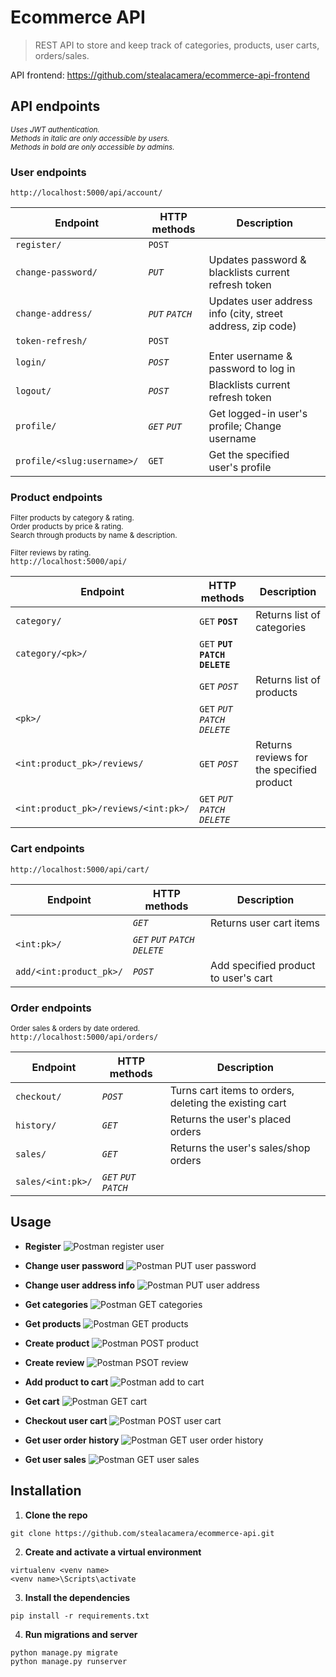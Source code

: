 # Ecommerce API
> REST API to store and keep track of categories, products, user carts, orders/sales.  
  
API frontend: https://github.com/stealacamera/ecommerce-api-frontend

## API endpoints
<sup>*Uses JWT authentication.  
Methods in italic are only accessible by users.  
Methods in bold are only accessible by admins.*</sup>

### User endpoints 
`http://localhost:5000/api/account/`

| Endpoint  | HTTP methods | Description |
| --- | --- | --- |
| `register/` | `POST` |
| `change-password/` | *`PUT`* | Updates password & blacklists current refresh token |
| `change-address/` | *`PUT` `PATCH`* | Updates user address info (city, street address, zip code) |
| `token-refresh/` | `POST` |
| `login/` | *`POST`* | Enter username & password to log in |
| `logout/` | *`POST`* | Blacklists current refresh token |
| `profile/` | *`GET` `PUT`* | Get logged-in user's profile; Change username |
| `profile/<slug:username>/` | `GET` | Get the specified user's profile |

### Product endpoints
<sup>Filter products by category & rating.  
Order products by price & rating.  
Search through products by name & description.</sup>  
  
<sup>Filter reviews by rating.</sup>  
`http://localhost:5000/api/`

| Endpoint  | HTTP methods | Description |
| --- | --- | --- |
| `category/` | `GET` **`POST`** | Returns list of categories |
| `category/<pk>/` | `GET` **`PUT` `PATCH` `DELETE`** |
| ` ` | `GET` *`POST`* | Returns list of products |
| `<pk>/` | `GET` *`PUT` `PATCH` `DELETE`* |
| `<int:product_pk>/reviews/` | `GET` *`POST`* | Returns reviews for the specified product |
| `<int:product_pk>/reviews/<int:pk>/` | `GET` *`PUT` `PATCH` `DELETE`* |

### Cart endpoints
`http://localhost:5000/api/cart/`

| Endpoint  | HTTP methods | Description |
| --- | --- | --- |
| ` ` | *`GET`* | Returns user cart items |
| `<int:pk>/` | *`GET` `PUT` `PATCH` `DELETE`* |
| `add/<int:product_pk>/` | *`POST`* | Add specified product to user's cart |

### Order endpoints
<sup>Order sales & orders by date ordered.</sup>  
`http://localhost:5000/api/orders/`

| Endpoint  | HTTP methods | Description |
| --- | --- | --- |
| `checkout/` | *`POST`* | Turns cart items to orders, deleting the existing cart |
| `history/` | *`GET`* | Returns the user's placed orders |
| `sales/` | *`GET`* | Returns the user's sales/shop orders |
| `sales/<int:pk>/` | *`GET` `PUT` `PATCH`* |


## Usage
- **Register**
![Postman register user](usage_photos/postman-register.png)

- **Change user password**
![Postman PUT user password](usage_photos/postman-change-password.png)

- **Change user address info**
![Postman PUT user address](usage_photos/postman-change-address.png)

- **Get categories**
![Postman GET categories](usage_photos/postman-categories.png)

- **Get products**
![Postman GET products](usage_photos/postman-products.png)

- **Create product**
![Postman POST product](usage_photos/postman-create-product.png)

- **Create review**
![Postman PSOT review](usage_photos/postman-create-review.png)

- **Add product to cart**
![Postman add to cart](usage_photos/postman-add-to-cart.png)

- **Get cart**
![Postman GET cart](usage_photos/postman-cart.png)

- **Checkout user cart**
![Postman POST user cart](usage_photos/postman-checkout.png)

- **Get user order history**
![Postman GET user order history](usage_photos/postman-order-history.png)

- **Get user sales**
![Postman GET user sales](usage_photos/postman-sales.png)


## Installation
1. **Clone the repo**
```
git clone https://github.com/stealacamera/ecommerce-api.git
```
2. **Create and activate a virtual environment**
```
virtualenv <venv name>
<venv name>\Scripts\activate
```
3. **Install the dependencies**
```
pip install -r requirements.txt
```
4. **Run migrations and server**
```
python manage.py migrate
python manage.py runserver
```
